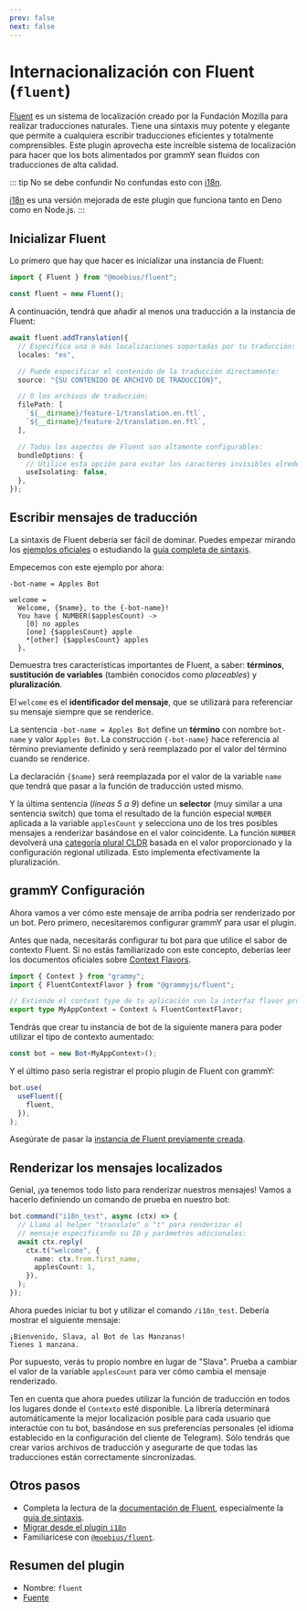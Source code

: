 ```yaml
---
prev: false
next: false
---
```


# Internacionalización con Fluent (`fluent`)

[Fluent](https://projectfluent.org/) es un sistema de localización creado por la
Fundación Mozilla para realizar traducciones naturales. Tiene una sintaxis muy
potente y elegante que permite a cualquiera escribir traducciones eficientes y
totalmente comprensibles. Este plugin aprovecha este increíble sistema de
localización para hacer que los bots alimentados por grammY sean fluidos con
traducciones de alta calidad.

::: tip No se debe confundir No confundas esto con [i18n](./i18n).

[i18n](./i18n) es una versión mejorada de este plugin que funciona tanto en Deno
como en Node.js. :::

## Inicializar Fluent

Lo primero que hay que hacer es inicializar una instancia de Fluent:

```ts
import { Fluent } from "@moebius/fluent";

const fluent = new Fluent();
```

A continuación, tendrá que añadir al menos una traducción a la instancia de
Fluent:

```ts
await fluent.addTranslation({
  // Especifica una o más localizaciones soportadas por tu traducción:
  locales: "es",

  // Puede especificar el contenido de la traducción directamente:
  source: "{SU CONTENIDO DE ARCHIVO DE TRADUCCIÓN}",

  // O los archivos de traducción:
  filePath: [
    `${__dirname}/feature-1/translation.en.ftl`,
    `${__dirname}/feature-2/translation.en.ftl`,
  ],

  // Todos los aspectos de Fluent son altamente configurables:
  bundleOptions: {
    // Utilice esta opción para evitar los caracteres invisibles alrededor de los elementos colocables.
    useIsolating: false,
  },
});
```

## Escribir mensajes de traducción

La sintaxis de Fluent debería ser fácil de dominar. Puedes empezar mirando los
[ejemplos oficiales](https://projectfluent.org/#examples) o estudiando la
[guía completa de sintaxis](https://projectfluent.org/fluent/guide/).

Empecemos con este ejemplo por ahora:

```ftl
-bot-name = Apples Bot

welcome =
  Welcome, {$name}, to the {-bot-name}!
  You have { NUMBER($applesCount) ->
    [0] no apples
    [one] {$applesCount} apple
    *[other] {$applesCount} apples
  }.
```

Demuestra tres características importantes de Fluent, a saber: **términos**,
**sustitución de variables** (también conocidos como _placeables_) y
**pluralización**.

El `welcome` es el **identificador del mensaje**, que se utilizará para
referenciar su mensaje siempre que se renderice.

La sentencia `-bot-name = Apples Bot` define un **término** con nombre
`bot-name` y valor `Apples Bot`. La construcción `{-bot-name}` hace referencia
al término previamente definido y será reemplazado por el valor del término
cuando se renderice.

La declaración `{$name}` será reemplazada por el valor de la variable `name` que
tendrá que pasar a la función de traducción usted mismo.

Y la última sentencia (_líneas 5 a 9_) define un **selector** (muy similar a una
sentencia switch) que toma el resultado de la función especial `NUMBER` aplicada
a la variable `applesCount` y selecciona uno de los tres posibles mensajes a
renderizar basándose en el valor coincidente. La función `NUMBER` devolverá una
[categoría plural CLDR](https://www.unicode.org/cldr/cldr-aux/charts/30/supplemental/language_plural_rules.html)
basada en el valor proporcionado y la configuración regional utilizada. Esto
implementa efectivamente la pluralización.

## grammY Configuración

Ahora vamos a ver cómo este mensaje de arriba podría ser renderizado por un bot.
Pero primero, necesitaremos configurar grammY para usar el plugin.

Antes que nada, necesitarás configurar tu bot para que utilice el sabor de
contexto Fluent. Si no estás familiarizado con este concepto, deberías leer los
documentos oficiales sobre [Context Flavors](../guide/context#context-flavors).

```ts
import { Context } from "grammy";
import { FluentContextFlavor } from "@grammyjs/fluent";

// Extiende el context type de tu aplicación con la interfaz flavor proporcionada.
export type MyAppContext = Context & FluentContextFlavor;
```

Tendrás que crear tu instancia de bot de la siguiente manera para poder utilizar
el tipo de contexto aumentado:

```ts
const bot = new Bot<MyAppContext>();
```

Y el último paso sería registrar el propio plugin de Fluent con grammY:

```ts
bot.use(
  useFluent({
    fluent,
  }),
);
```

Asegúrate de pasar la
[instancia de Fluent previamente creada](#inicializar-fluent).

## Renderizar los mensajes localizados

Genial, ¡ya tenemos todo listo para renderizar nuestros mensajes! Vamos a
hacerlo definiendo un comando de prueba en nuestro bot:

```ts
bot.command("i18n_test", async (ctx) => {
  // Llama al helper "translate" o "t" para renderizar el
  // mensaje especificando su ID y parámetros adicionales:
  await ctx.reply(
    ctx.t("welcome", {
      name: ctx.from.first_name,
      applesCount: 1,
    }),
  );
});
```

Ahora puedes iniciar tu bot y utilizar el comando `/i18n_test`. Debería mostrar
el siguiente mensaje:

```text
¡Bienvenido, Slava, al Bot de las Manzanas!
Tienes 1 manzana.
```

Por supuesto, verás tu propio nombre en lugar de "Slava". Prueba a cambiar el
valor de la variable `applesCount` para ver cómo cambia el mensaje renderizado.

Ten en cuenta que ahora puedes utilizar la función de traducción en todos los
lugares donde el `Contexto` esté disponible. La librería determinará
automáticamente la mejor localización posible para cada usuario que interactúe
con tu bot, basándose en sus preferencias personales (el idioma establecido en
la configuración del cliente de Telegram). Sólo tendrás que crear varios
archivos de traducción y asegurarte de que todas las traducciones están
correctamente sincronizadas.

## Otros pasos

- Completa la lectura de la
  [documentación de Fluent](https://projectfluent.org/), especialmente la
  [guía de sintaxis](https://projectfluent.org/fluent/guide/).
- [Migrar desde el plugin `i18n`](https://github.com/grammyjs/fluent#i18n-plugin-replacement)
- Familiarícese con
  [`@moebius/fluent`](https://github.com/the-moebius/fluent#readme).

## Resumen del plugin

- Nombre: `fluent`
- [Fuente](https://github.com/grammyjs/fluent)
